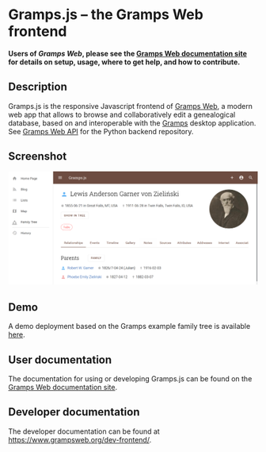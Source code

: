 # Gramps.js &ndash; the Gramps Web frontend

**Users of _Gramps Web_, please see the [Gramps Web documentation site](https://www.grampsweb.org/) for details on setup, usage, where to get help, and how to contribute.**

<!--  -->

## Description

Gramps.js is the responsive Javascript frontend of <a href="https://www.grampsweb.org/">Gramps Web</a>, a modern web app that allows to browse and collaboratively edit a genealogical database, based on and interoperable with the <a href="https://gramps-project.org">Gramps</a> desktop application. See <a href="https://github.com/gramps-project/gramps-webapi">Gramps Web API</a> for the Python backend repository.

## Screenshot

![](screenshot.png)

## Demo

A demo deployment based on the Gramps example family tree is available [here](https://gcp-api-puqt5dnf3a-uc.a.run.app/).

## User documentation

The documentation for using or developing Gramps.js can be found on the [Gramps Web documentation site](https://www.grampsweb.org/).

## Developer documentation

The developer documentation can be found at https://www.grampsweb.org/dev-frontend/.
